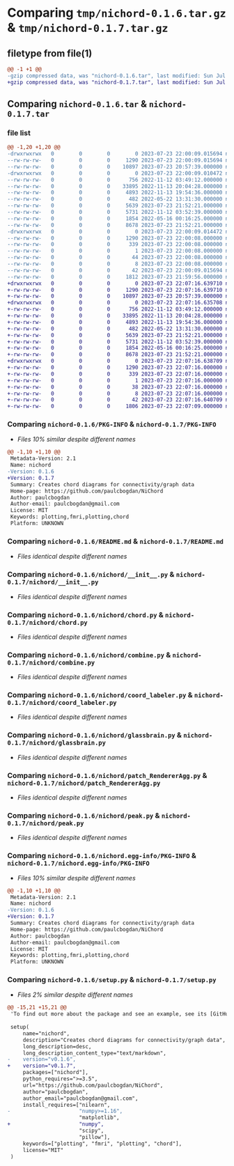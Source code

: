 # Comparing `tmp/nichord-0.1.6.tar.gz` & `tmp/nichord-0.1.7.tar.gz`

## filetype from file(1)

```diff
@@ -1 +1 @@
-gzip compressed data, was "nichord-0.1.6.tar", last modified: Sun Jul 23 22:00:09 2023, max compression
+gzip compressed data, was "nichord-0.1.7.tar", last modified: Sun Jul 23 22:07:16 2023, max compression
```

## Comparing `nichord-0.1.6.tar` & `nichord-0.1.7.tar`

### file list

```diff
@@ -1,20 +1,20 @@
-drwxrwxrwx   0        0        0        0 2023-07-23 22:00:09.015694 nichord-0.1.6/
--rw-rw-rw-   0        0        0     1290 2023-07-23 22:00:09.015694 nichord-0.1.6/PKG-INFO
--rw-rw-rw-   0        0        0    10897 2023-07-23 20:57:39.000000 nichord-0.1.6/README.md
-drwxrwxrwx   0        0        0        0 2023-07-23 22:00:09.010472 nichord-0.1.6/nichord/
--rw-rw-rw-   0        0        0      756 2022-11-12 03:49:12.000000 nichord-0.1.6/nichord/__init__.py
--rw-rw-rw-   0        0        0    33895 2022-11-13 20:04:28.000000 nichord-0.1.6/nichord/chord.py
--rw-rw-rw-   0        0        0     4893 2022-11-13 19:54:36.000000 nichord-0.1.6/nichord/combine.py
--rw-rw-rw-   0        0        0      482 2022-05-22 13:31:30.000000 nichord-0.1.6/nichord/convert.py
--rw-rw-rw-   0        0        0     5639 2023-07-23 21:52:21.000000 nichord-0.1.6/nichord/coord_labeler.py
--rw-rw-rw-   0        0        0     5731 2022-11-12 03:52:39.000000 nichord-0.1.6/nichord/glassbrain.py
--rw-rw-rw-   0        0        0     1854 2022-05-16 00:16:25.000000 nichord-0.1.6/nichord/patch_RendererAgg.py
--rw-rw-rw-   0        0        0     8678 2023-07-23 21:52:21.000000 nichord-0.1.6/nichord/peak.py
-drwxrwxrwx   0        0        0        0 2023-07-23 22:00:09.014472 nichord-0.1.6/nichord.egg-info/
--rw-rw-rw-   0        0        0     1290 2023-07-23 22:00:08.000000 nichord-0.1.6/nichord.egg-info/PKG-INFO
--rw-rw-rw-   0        0        0      339 2023-07-23 22:00:08.000000 nichord-0.1.6/nichord.egg-info/SOURCES.txt
--rw-rw-rw-   0        0        0        1 2023-07-23 22:00:08.000000 nichord-0.1.6/nichord.egg-info/dependency_links.txt
--rw-rw-rw-   0        0        0       44 2023-07-23 22:00:08.000000 nichord-0.1.6/nichord.egg-info/requires.txt
--rw-rw-rw-   0        0        0        8 2023-07-23 22:00:08.000000 nichord-0.1.6/nichord.egg-info/top_level.txt
--rw-rw-rw-   0        0        0       42 2023-07-23 22:00:09.015694 nichord-0.1.6/setup.cfg
--rw-rw-rw-   0        0        0     1812 2023-07-23 21:59:56.000000 nichord-0.1.6/setup.py
+drwxrwxrwx   0        0        0        0 2023-07-23 22:07:16.639710 nichord-0.1.7/
+-rw-rw-rw-   0        0        0     1290 2023-07-23 22:07:16.639710 nichord-0.1.7/PKG-INFO
+-rw-rw-rw-   0        0        0    10897 2023-07-23 20:57:39.000000 nichord-0.1.7/README.md
+drwxrwxrwx   0        0        0        0 2023-07-23 22:07:16.635708 nichord-0.1.7/nichord/
+-rw-rw-rw-   0        0        0      756 2022-11-12 03:49:12.000000 nichord-0.1.7/nichord/__init__.py
+-rw-rw-rw-   0        0        0    33895 2022-11-13 20:04:28.000000 nichord-0.1.7/nichord/chord.py
+-rw-rw-rw-   0        0        0     4893 2022-11-13 19:54:36.000000 nichord-0.1.7/nichord/combine.py
+-rw-rw-rw-   0        0        0      482 2022-05-22 13:31:30.000000 nichord-0.1.7/nichord/convert.py
+-rw-rw-rw-   0        0        0     5639 2023-07-23 21:52:21.000000 nichord-0.1.7/nichord/coord_labeler.py
+-rw-rw-rw-   0        0        0     5731 2022-11-12 03:52:39.000000 nichord-0.1.7/nichord/glassbrain.py
+-rw-rw-rw-   0        0        0     1854 2022-05-16 00:16:25.000000 nichord-0.1.7/nichord/patch_RendererAgg.py
+-rw-rw-rw-   0        0        0     8678 2023-07-23 21:52:21.000000 nichord-0.1.7/nichord/peak.py
+drwxrwxrwx   0        0        0        0 2023-07-23 22:07:16.638709 nichord-0.1.7/nichord.egg-info/
+-rw-rw-rw-   0        0        0     1290 2023-07-23 22:07:16.000000 nichord-0.1.7/nichord.egg-info/PKG-INFO
+-rw-rw-rw-   0        0        0      339 2023-07-23 22:07:16.000000 nichord-0.1.7/nichord.egg-info/SOURCES.txt
+-rw-rw-rw-   0        0        0        1 2023-07-23 22:07:16.000000 nichord-0.1.7/nichord.egg-info/dependency_links.txt
+-rw-rw-rw-   0        0        0       38 2023-07-23 22:07:16.000000 nichord-0.1.7/nichord.egg-info/requires.txt
+-rw-rw-rw-   0        0        0        8 2023-07-23 22:07:16.000000 nichord-0.1.7/nichord.egg-info/top_level.txt
+-rw-rw-rw-   0        0        0       42 2023-07-23 22:07:16.640709 nichord-0.1.7/setup.cfg
+-rw-rw-rw-   0        0        0     1806 2023-07-23 22:07:09.000000 nichord-0.1.7/setup.py
```

### Comparing `nichord-0.1.6/PKG-INFO` & `nichord-0.1.7/PKG-INFO`

 * *Files 10% similar despite different names*

```diff
@@ -1,10 +1,10 @@
 Metadata-Version: 2.1
 Name: nichord
-Version: 0.1.6
+Version: 0.1.7
 Summary: Creates chord diagrams for connectivity/graph data
 Home-page: https://github.com/paulcbogdan/NiChord
 Author: paulcbogdan
 Author-email: paulcbogdan@gmail.com
 License: MIT
 Keywords: plotting,fmri,plotting,chord
 Platform: UNKNOWN
```

### Comparing `nichord-0.1.6/README.md` & `nichord-0.1.7/README.md`

 * *Files identical despite different names*

### Comparing `nichord-0.1.6/nichord/__init__.py` & `nichord-0.1.7/nichord/__init__.py`

 * *Files identical despite different names*

### Comparing `nichord-0.1.6/nichord/chord.py` & `nichord-0.1.7/nichord/chord.py`

 * *Files identical despite different names*

### Comparing `nichord-0.1.6/nichord/combine.py` & `nichord-0.1.7/nichord/combine.py`

 * *Files identical despite different names*

### Comparing `nichord-0.1.6/nichord/coord_labeler.py` & `nichord-0.1.7/nichord/coord_labeler.py`

 * *Files identical despite different names*

### Comparing `nichord-0.1.6/nichord/glassbrain.py` & `nichord-0.1.7/nichord/glassbrain.py`

 * *Files identical despite different names*

### Comparing `nichord-0.1.6/nichord/patch_RendererAgg.py` & `nichord-0.1.7/nichord/patch_RendererAgg.py`

 * *Files identical despite different names*

### Comparing `nichord-0.1.6/nichord/peak.py` & `nichord-0.1.7/nichord/peak.py`

 * *Files identical despite different names*

### Comparing `nichord-0.1.6/nichord.egg-info/PKG-INFO` & `nichord-0.1.7/nichord.egg-info/PKG-INFO`

 * *Files 10% similar despite different names*

```diff
@@ -1,10 +1,10 @@
 Metadata-Version: 2.1
 Name: nichord
-Version: 0.1.6
+Version: 0.1.7
 Summary: Creates chord diagrams for connectivity/graph data
 Home-page: https://github.com/paulcbogdan/NiChord
 Author: paulcbogdan
 Author-email: paulcbogdan@gmail.com
 License: MIT
 Keywords: plotting,fmri,plotting,chord
 Platform: UNKNOWN
```

### Comparing `nichord-0.1.6/setup.py` & `nichord-0.1.7/setup.py`

 * *Files 2% similar despite different names*

```diff
@@ -15,21 +15,21 @@
 'To find out more about the package and see an example, see its [GitHub repo](https://github.com/paulcbogdan/NiChord).'
 
 setup(
     name="nichord",
     description="Creates chord diagrams for connectivity/graph data",
     long_description=desc,
     long_description_content_type="text/markdown",
-    version="v0.1.6",
+    version="v0.1.7",
     packages=["nichord"],
     python_requires=">=3.5",
     url="https://github.com/paulcbogdan/NiChord",
     author="paulcbogdan",
     author_email="paulcbogdan@gmail.com",
     install_requires=["nilearn",
-                      "numpy>=1.16",
                       "matplotlib",
+                      "numpy",
                       "scipy",
                       "pillow"],
     keywords=["plotting", "fmri", "plotting", "chord"],
     license="MIT"
 )
```


